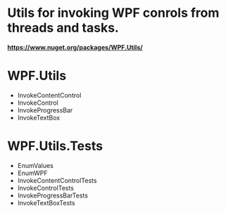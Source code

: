 # Utils for invoking WPF conrols from threads and tasks.
**<https://www.nuget.org/packages/WPF.Utils/>**

# WPF.Utils
- InvokeContentControl
- InvokeControl
- InvokeProgressBar
- InvokeTextBox

# WPF.Utils.Tests
- EnumValues
- EnumWPF
- InvokeContentControlTests
- InvokeControlTests
- InvokeProgressBarTests
- InvokeTextBoxTests

